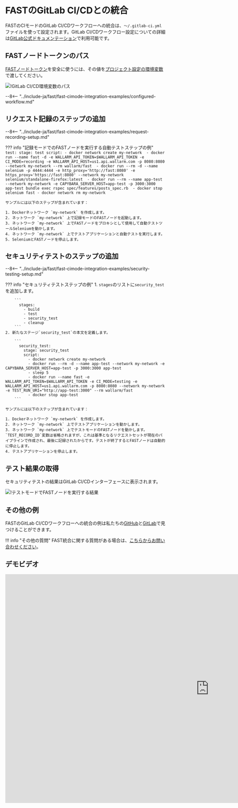 [gitlabcicd-config-yaml]:       https://docs.gitlab.com/ee/ci
[fast-node-token]:              ../../operations/create-node.md
[gitlabci-set-env-var]:         https://docs.gitlab.com/ee/ci/variables/
[gitlabci-example-env-var]:     ../../../images/fast/poc/common/examples/gitlabci-cimode/gitlab-ci-env-var-example.png
[fast-example-gitlab-result]:   ../../../images/fast/poc/common/examples/gitlabci-cimode/gitlab-ci-example.png
[fast-ci-mode-record]:          ../ci-mode-recording.md#environment-variables-in-recording-mode
[fast-ci-mode-test]:            ../ci-mode-testing.md#environment-variables-in-testing-mode
[mail-to-us]:                   mailto:support@wallarm.com
[fast-examples-github]:         https://github.com/wallarm/fast-examples 
[fast-example-gitlab-cicd]:     https://gitlab.com/wallarm/fast-example-gitlab-dvwa-integration

# FASTのGitLab CI/CDとの統合

FASTのCIモードのGitLab CI/CDワークフローへの統合は、`〜/.gitlab-ci.yml`ファイルを使って設定されます。GitLab CI/CDワークフロー設定についての詳細は[GitLab公式ドキュメンテーション][gitlabcicd-config-yaml]で利用可能です。

## FASTノードトークンのパス

[FASTノードトークン][fast-node-token]を安全に使うには、その値を[プロジェクト設定の環境変数][gitlabci-set-env-var]で渡してください。

![!GitLab CI/CD環境変数のパス][gitlabci-example-env-var]

--8<-- "../include-ja/fast/fast-cimode-integration-examples/configured-workflow.md"

## リクエスト記録のステップの追加

--8<-- "../include-ja/fast/fast-cimode-integration-examples/request-recording-setup.md"

??? info "記録モードでのFASTノードを実行する自動テストステップの例"
    ```
    test:
      stage: test
      script:
        - docker network create my-network 
        - docker run --name fast -d -e WALLARM_API_TOKEN=$WALLARM_API_TOKEN -e CI_MODE=recording -e WALLARM_API_HOST=us1.api.wallarm.com -p 8080:8080 --network my-network --rm wallarm/fast 
        - docker run --rm -d --name selenium -p 4444:4444 -e http_proxy='http://fast:8080' -e https_proxy='https://fast:8080' --network my-network selenium/standalone-firefox:latest 
        - docker run --rm --name app-test --network my-network -e CAPYBARA_SERVER_HOST=app-test -p 3000:3000 app-test bundle exec rspec spec/features/posts_spec.rb 
        - docker stop selenium fast
        - docker network rm my-network
    ```

    サンプルには以下のステップが含まれています：

    1. Dockerネットワーク `my-network` を作成します。
    2. ネットワーク `my-network` 上で記録モードのFASTノードを起動します。
    3. ネットワーク `my-network` 上でFASTノードをプロキシとして使用して自動テストツールSeleniumを動かします。
    4. ネットワーク `my-network` 上でテストアプリケーションと自動テストを実行します。
    5. SeleniumとFASTノードを停止します。

## セキュリティテストのステップの追加

--8<-- "../include-ja/fast/fast-cimode-integration-examples/security-testing-setup.md"

??? info "セキュリティテストステップの例"
    1. `stages`のリストに`security_test`を追加します。

        ```
          stages:
            - build
            - test
            - security_test
            - cleanup
        ```
    2. 新たなステージ`security_test`の本文を定義します。

        ```
          security_test:
            stage: security_test
            script:
              - docker network create my-network 
              - docker run --rm -d --name app-test --network my-network -e CAPYBARA_SERVER_HOST=app-test -p 3000:3000 app-test
              - sleep 5 
              - docker run --name fast -e WALLARM_API_TOKEN=$WALLARM_API_TOKEN -e CI_MODE=testing -e WALLARM_API_HOST=us1.api.wallarm.com -p 8080:8080 --network my-network -e TEST_RUN_URI="http://app-test:3000" --rm wallarm/fast 
              - docker stop app-test
        ```

    サンプルには以下のステップが含まれています：

    1. Dockerネットワーク `my-network` を作成します。
    2. ネットワーク `my-network` 上でテストアプリケーションを動かします。
    3. ネットワーク `my-network` 上でテストモードのFASTノードを動かします。`TEST_RECORD_ID`変数は省略されますが、これは基準となるリクエストセットが現在のパイプラインで作成され、最後に記録されたからです。テストが終了するとFASTノードは自動的に停止します。
    4. テストアプリケーションを停止します。

## テスト結果の取得

セキュリティテストの結果はGitLab CI/CDインターフェースに表示されます。

![!テストモードでFASTノードを実行する結果][fast-example-gitlab-result]

## その他の例

FASTのGitLab CI/CDワークフローへの統合の例は私たちの[GitHub][fast-examples-github]と[GitLab][fast-example-gitlab-cicd]で見つけることができます。

!!! info "その他の質問"
    FAST統合に関する質問がある場合は、[こちらからお問い合わせください][mail-to-us]。

## デモビデオ

<div class="video-wrapper">
  <iframe width="1280" height="720" src="https://www.youtube.com/embed/NRQT_7ZMeko" frameborder="0" allow="accelerometer; autoplay; encrypted-media; gyroscope; picture-in-picture" allowfullscreen></iframe>
</div>